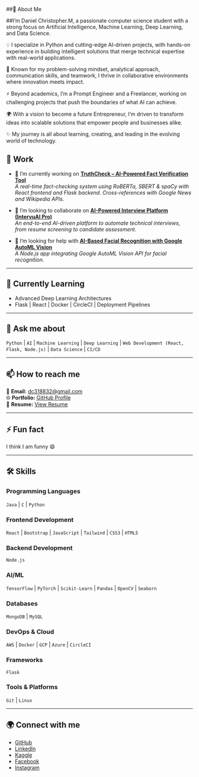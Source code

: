 ##🚀 About Me

##I’m Daniel Christopher.M, a passionate computer science student with a strong focus on Artificial Intelligence, Machine Learning, Deep Learning, and Data Science.

💡 I specialize in Python and cutting-edge AI-driven projects, with hands-on experience in building intelligent solutions that merge technical expertise with real-world applications.

🧩 Known for my problem-solving mindset, analytical approach, communication skills, and teamwork, I thrive in collaborative environments where innovation meets impact.

⚡ Beyond academics, I’m a Prompt Engineer and a Freelancer, working on challenging projects that push the boundaries of what AI can achieve.

🌍 With a vision to become a future Entrepreneur, I’m driven to transform ideas into scalable solutions that empower people and businesses alike.

✨ My journey is all about learning, creating, and leading in the evolving world of technology.

## 💼 Work  

- 🔭 I’m currently working on **[TruthCheck – AI-Powered Fact Verification Tool](https://github.com/CHRISDANIEL145/truth-check)**  
  *A real-time fact-checking system using RoBERTa, SBERT & spaCy with React frontend and Flask backend. Cross-references with Google News and Wikipedia APIs.*  

- 👯 I’m looking to collaborate on **[AI-Powered Interview Platform (IntervuAI Pro)](https://github.com/CHRISDANIEL145/AI-Powered_Interview_Platform)**  
  *An end-to-end AI-driven platform to automate technical interviews, from resume screening to candidate assessment.*  

- 🤝 I’m looking for help with **[AI-Based Facial Recognition with Google AutoML Vision](https://github.com/CHRISDANIEL145/AI-Based-Facial-Recognition-with-Google-AutoML-Vision-)**  
  *A Node.js app integrating Google AutoML Vision API for facial recognition.*  

---

## 🌱 Currently Learning  

- Advanced Deep Learning Architectures  
- Flask | React | Docker | CircleCI | Deployment Pipelines  

---

## 💬 Ask me about  

`Python` | `AI` | `Machine Learning` | `Deep Learning` | `Web Development (React, Flask, Node.js)` | `Data Science` | `CI/CD`  

---

## 📫 How to reach me  

📧 **Email:** dc318832@gmail.com  
🌐 **Portfolio:** [GitHub Profile](https://github.com/CHRISDANIEL145)  
📄 **Resume:** [View Resume](https://drive.google.com/drive/folders/10p_dIXSoYw2cl2SCQ8Hd0O06v1WvLuSz?usp=drive_link)  

---

## ⚡ Fun fact  
I think I am funny 😄  

---

## 🛠️ Skills  

### Programming Languages  
`Java` | `C` | `Python`  

### Frontend Development  
`React` | `Bootstrap` | `JavaScript` | `Tailwind` | `CSS3` | `HTML5`  

### Backend Development  
`Node.js`  

### AI/ML  
`TensorFlow` | `PyTorch` | `Scikit-Learn` | `Pandas` | `OpenCV` | `Seaborn`  

### Databases  
`MongoDB` | `MySQL`  

### DevOps & Cloud  
`AWS` | `Docker` | `GCP` | `Azure` | `CircleCI`  

### Frameworks  
`Flask`  

### Tools & Platforms  
`Git` | `Linux`  

---

## 🌍 Connect with me  

- [GitHub](https://github.com/chrisdaniel145)  
- [LinkedIn](https://www.linkedin.com/in/daniel-christopher-m-9288a7249/)  
- [Kaggle](https://www.kaggle.com/danielchristop)  
- [Facebook](https://www.facebook.com/profile.php?id=100037114594535)  
- [Instagram](https://www.instagram.com/chris_daniel145/)  
